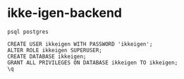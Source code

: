# ikke-igen-backend

`psql postgres`

```
CREATE USER ikkeigen WITH PASSWORD 'ikkeigen';
ALTER ROLE ikkeigen SUPERUSER;
CREATE DATABASE ikkeigen;
GRANT ALL PRIVILEGES ON DATABASE ikkeigen TO ikkeigen;
\q
```
